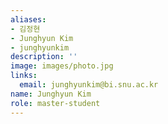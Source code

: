 ```yaml
---
aliases:
- 김정현
- Junghyun Kim
- junghyunkim
description: ''
image: images/photo.jpg
links:
  email: junghyunkim@bi.snu.ac.kr
name: Junghyun Kim
role: master-student
---
```

